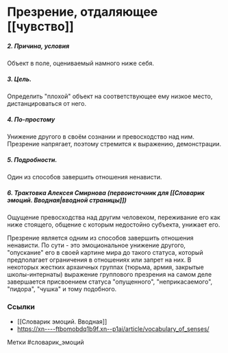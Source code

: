#  Презрение, отдаляющее [[чувство]]

##### 2. Причина, условия
Объект в поле, оцениваемый намного ниже себя.
##### 3. Цель.
Определить "плохой" объект на соответствующее ему низкое место, дистанцироваться от него.
##### 4. По-простому
Унижение другого в своём сознании и превосходство над ним. 
Презрение напрягает, поэтому стремится к выражению, демонстрации.
##### 5. Подробности.
Один из способов завершить отношения ненависти.
##### 6. Трактовка Алексея Смирнова (первоисточник для [[Словарик эмоций. Вводная|вводной страницы]])
Ощущение превосходства над другим человеком, переживание его как ниже стоящего, общение с которым недостойно субъекта, унижает его. 

Презрение является одним из способов завершить отношения ненависти. 
По сути - это эмоциональное унижение другого, "опускание" его в своей картине мира до такого статуса, который предполагает ограничения в отношениях или запрет на них. 
В некоторых жестких архаичных группах (тюрьма, армия, закрытые школы-интернаты) выражение группового презрения на самом деле завершается присвоением статуса "опущенного", "неприкасаемого", "пидора", "чушка" и тому подобного.


### Ссылки

- [[Словарик эмоций. Вводная]]
- https://xn----ftbomobdq1b9f.xn--p1ai/article/vocabulary_of_senses/

Метки #словарик_эмоций 





